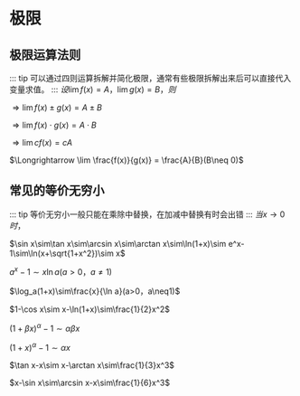 # 极限

## 极限运算法则
::: tip
可以通过四则运算拆解并简化极限，通常有些极限拆解出来后可以直接代入变量求值。
:::
$设\lim f(x) = A，\lim g(x) = B，则$

$\Longrightarrow \lim f(x) \pm g(x) = A \pm B$

$\Longrightarrow \lim f(x)\cdot g(x) = A\cdot B$

$\Longrightarrow \lim cf(x) = cA$

$\Longrightarrow \lim \frac{f(x)}{g(x)} = \frac{A}{B}(B\neq 0)$

## 常见的等价无穷小
::: tip
等价无穷小一般只能在乘除中替换，在加减中替换有时会出错
:::
$当x\rightarrow 0时，$

$\sin x\sim\tan x\sim\arcsin x\sim\arctan x\sim\ln(1+x)\sim e^x-1\sim\ln(x+\sqrt{1+x^2})\sim x$

$a^x-1\sim x\ln a(a>0，a\neq1)$

$\log_a(1+x)\sim\frac{x}{\ln a}(a>0，a\neq1)$

$1-\cos x\sim x-\ln(1+x)\sim\frac{1}{2}x^2$

$(1+\beta x)^\alpha-1\sim\alpha\beta x$

$(1+x)^\alpha-1\sim\alpha x$

$\tan x-x\sim x-\arctan x\sim\frac{1}{3}x^3$

$x-\sin x\sim\arcsin x-x\sim\frac{1}{6}x^3$